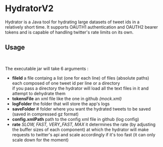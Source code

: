 # HydratorV2
Hydrator is a Java tool for hydrating large datasets of tweet ids in a relatively short time.
It supports OAUTH1 authentication and OAUTH2 bearer tokens and is capable of handling twitter's rate limits on its own.
<h2>Usage</h2>
</br>

The executable jar will take 6 arguments : <br>
* **fileId** a file containg a list (one for each line) of files (absolute paths) each composed of one tweet id per line or a directory    <br>if you pass a directory the hydrator will load all the text files in it and attempt to dehydrate them <br>
* **tokensFile**  an xml file like the one in github _(mock.xml)_  <br>
* **logFolder** the folder that will store the app's logs  <br>
* **saveFolder** # folder where you want the hydrated tweets to be saved (saved in compressed gz format) <br>
* **config.xmlPath** path to the config xml file in github (log config) <br>
* **rate**  _SLOW, FAST, VERY_FAST, MAX_ it determines the rate (by adjusting the buffer sizes of each component) at which the hydrator will make requests to twitter's api and scale accordingly if it's too fast (it can only scale down for the moment) <br>
